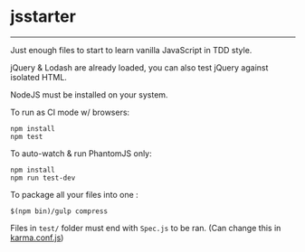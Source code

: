 # jsstarter
-----------------------

Just enough files to start to learn vanilla JavaScript in TDD style.

jQuery & Lodash are already loaded, you can also test jQuery against isolated HTML.

NodeJS must be installed on your system.

To run as CI mode w/ browsers:
```
npm install
npm test
```
To auto-watch & run PhantomJS only:
```
npm install
npm run test-dev
```
To package all your files into one :
```
$(npm bin)/gulp compress
```
Files in `test/` folder must end with `Spec.js` to be ran. (Can change this in [karma.conf.js](https://github.com/bdavidxyz/jsstarter/blob/master/karma.conf.js#L14))
